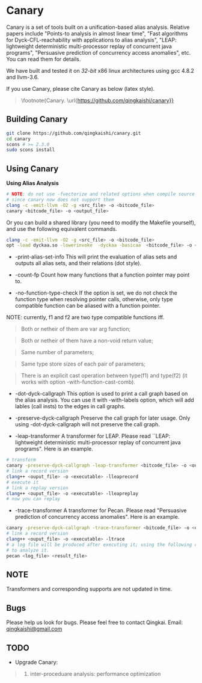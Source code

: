 Canary
======

Canary is a set of tools built on a unification-based alias analysis.
Relative papers include "Points-to analysis in almost linear time", 
"Fast algorithms for Dyck-CFL-reachability with applications to alias 
analysis", "LEAP: lightweight deterministic multi-processor replay of 
concurrent java programs", "Persuasive prediction of concurrency 
access anomalies", etc. You can read them for details.

We have built and tested it on *32-bit* x86 linux architectures using
gcc 4.8.2 and llvm-3.6.

If you use Canary, please cite Canary as below (latex style). 

> \footnote{Canary. \url{https://github.com/qingkaishi/canary}}


Building Canary
------

```bash
git clone https://github.com/qingkaishi/canary.git
cd canary
scons # >= 2.3.0
sudo scons install
```


Using Canary
------

**Using Alias Analysis**

```bash
# NOTE: do not use -fvectorize and related options when compile source codes,
# since canary now does not support them
clang -c -emit-llvm -O2 -g <src_file> -o <bitcode_file>
canary <bitcode_file> -o <output_file>
```

Or you can build a shared library (you need to modify the Makefile yourself), 
and use the following equivalent commands.

```bash
clang -c -emit-llvm -O2 -g <src_file> -o <bitcode_file>
opt -load dyckaa.so -lowerinvoke  -dyckaa -basicaa  <bitcode_file> -o <output_file>
```

* -print-alias-set-info
This will print the evaluation of alias sets and outputs all alias sets, and their 
relations (dot style).

* -count-fp
Count how many functions that a function pointer may point to.

* -no-function-type-check
If the option is set, we do not check the function type when resolving pointer
calls, otherwise, only type compatible function can be aliased with a function
pointer.

NOTE: currently, f1 and f2 are two type compatible functions iff.

> Both or netheir of them are var arg function;

> Both or netheir of them have a non-void return value;

> Same number of parameters;

> Same type store sizes of each pair of parameters;

> There is an explicit cast operation between type(f1) and type(f2) 
(it works with option -with-function-cast-comb).

* -dot-dyck-callgraph
This option is used to print a call graph based on the alias analysis.
You can use it with -with-labels option, which will add lables (call insts)
to the edges in call graphs.

* -preserve-dyck-callgraph
Preserve the call graph for later usage. Only using  -dot-dyck-callgraph
will not preserve the call graph.

* -leap-transformer
A transformer for LEAP. Please read ``LEAP: lightweight deterministic 
multi-processor replay of concurrent java programs". Here is an example.

```bash
# transform
canary -preserve-dyck-callgraph -leap-transformer <bitcode_file> -o <output_file>
# link a record version
clang++ <ouput_file> -o <executable> -lleaprecord
# execute it
# link a replay version
clang++ <ouput_file> -o <executable> -lleapreplay
# now you can replay
```

* -trace-transformer
A transformer for Pecan. Please read "Persuasive prediction of concurrency 
access anomalies". Here is an example.

```bash
canary -preserve-dyck-callgraph -trace-transformer <bitcode_file> -o <output_file>
# link a record version 
clang++ <ouput_file> -o <executable> -ltrace
# a log file will be produced after executing it; using the following command
# to analyze it.  
pecan <log_file> <result_file>
```

NOTE
-----
Transformers and corresponding supports are not updated in time.

Bugs
------

Please help us look for bugs. Please feel free to contact Qingkai.
Email: qingkaishi@gmail.com

TODO
------
* Upgrade Canary:

> 1. inter-proceduare analysis: performance optimization

